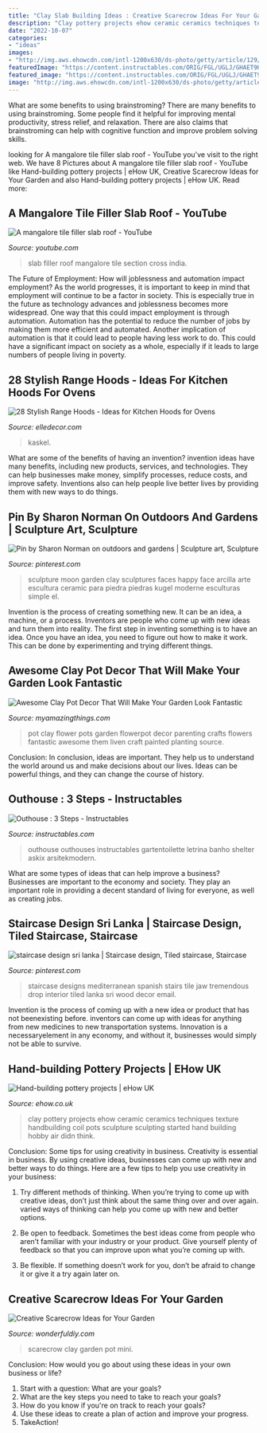 ```yaml
---
title: "Clay Slab Building Ideas : Creative Scarecrow Ideas For Your Garden"
description: "Clay pottery projects ehow ceramic ceramics techniques texture handbuilding coil pots sculpture sculpting started hand building hobby air didn think"
date: "2022-10-07"
categories:
- "ideas"
images:
- "http://img.aws.ehowcdn.com/intl-1200x630/ds-photo/getty/article/129/108/87644307.jpg"
featuredImage: "https://content.instructables.com/ORIG/FGL/UGLJ/GHAET9K62S0/FGLUGLJGHAET9K62S0.jpg?frame=1"
featured_image: "https://content.instructables.com/ORIG/FGL/UGLJ/GHAET9K62S0/FGLUGLJGHAET9K62S0.jpg?frame=1"
image: "http://img.aws.ehowcdn.com/intl-1200x630/ds-photo/getty/article/129/108/87644307.jpg"
---
```



What are some benefits to using brainstroming?
There are many benefits to using brainstroming. Some people find it helpful for improving mental productivity, stress relief, and relaxation. There are also claims that brainstroming can help with cognitive function and improve problem solving skills.

	

		
looking for A mangalore tile filler slab roof - YouTube you've visit to the right web. We have 8 Pictures about A mangalore tile filler slab roof - YouTube like Hand-building pottery projects | eHow UK, Creative Scarecrow Ideas for Your Garden and also Hand-building pottery projects | eHow UK. Read more:
		
    
## A Mangalore Tile Filler Slab Roof - YouTube

<img loading=lazy src="http://i.ytimg.com/vi/-1GV18qCuio/hqdefault.jpg" onerror="this.onerror=null;this.src='https://tse1.mm.bing.net/th?id=OIP.-4UDmOblyhIRc_Ohxf9EWQHaFj&amp;pid=15.1';" alt="A mangalore tile filler slab roof - YouTube">

_Source: youtube.com_

>slab filler roof mangalore tile section cross india. 

	

The Future of Employment: How will joblessness and automation impact employment?
As the world progresses, it is important to keep in mind that employment will continue to be a factor in society. This is especially true in the future as technology advances and joblessness becomes more widespread. One way that this could impact employment is through automation. Automation has the potential to reduce the number of jobs by making them more efficient and automated. Another implication of automation is that it could lead to people having less work to do. This could have a significant impact on society as a whole, especially if it leads to large numbers of people living in poverty.

    
## 28 Stylish Range Hoods - Ideas For Kitchen Hoods For Ovens

<img loading=lazy src="https://hips.hearstapps.com/hmg-prod.s3.amazonaws.com/images/86868-orren-pickell-building-group-portfolio-interiors-kitchen-architectural-detail-1532118781.jpg?crop=0.940xw:1.00xh;0.0104xw,0&amp;resize=480:*" onerror="this.onerror=null;this.src='https://tse4.mm.bing.net/th?id=OIP.dqwUwxX1rXeCh3Ky67pGuAHaLF&amp;pid=15.1';" alt="28 Stylish Range Hoods - Ideas for Kitchen Hoods for Ovens">

_Source: elledecor.com_

>kaskel. 

	

What are some of the benefits of having an invention?
invention ideas have many benefits, including new products, services, and technologies. They can help businesses make money, simplify processes, reduce costs, and improve safety. Inventions also can help people live better lives by providing them with new ways to do things.

    
## Pin By Sharon Norman On Outdoors And Gardens | Sculpture Art, Sculpture

<img loading=lazy src="https://i.pinimg.com/736x/71/21/e8/7121e88535140f2747d54e4dcc09dc86--moon-garden-garden-art.jpg" onerror="this.onerror=null;this.src='https://tse4.mm.bing.net/th?id=OIP.fwGptx0wAytEq-3kXjPrSwHaHW&amp;pid=15.1';" alt="Pin by Sharon Norman on outdoors and gardens | Sculpture art, Sculpture">

_Source: pinterest.com_

>sculpture moon garden clay sculptures faces happy face arcilla arte escultura ceramic para piedra piedras kugel moderne esculturas simple el. 

	

Invention is the process of creating something new. It can be an idea, a machine, or a process. Inventors are people who come up with new ideas and turn them into reality. The first step in inventing something is to have an idea. Once you have an idea, you need to figure out how to make it work. This can be done by experimenting and trying different things.

    
## Awesome Clay Pot Decor That Will Make Your Garden Look Fantastic

<img loading=lazy src="http://myamazingthings.com/wp-content/uploads/2017/06/pot-decor-2.jpg" onerror="this.onerror=null;this.src='https://tse4.mm.bing.net/th?id=OIP.8JQ9ERh1C9-u3jS3J17WOwHaHa&amp;pid=15.1';" alt="Awesome Clay Pot Decor That Will Make Your Garden Look Fantastic">

_Source: myamazingthings.com_

>pot clay flower pots garden flowerpot decor parenting crafts flowers fantastic awesome them liven craft painted planting source. 

	

Conclusion:
In conclusion, ideas are important. They help us to understand the world around us and make decisions about our lives. Ideas can be powerful things, and they can change the course of history.

    
## Outhouse : 3 Steps - Instructables

<img loading=lazy src="https://content.instructables.com/ORIG/FGL/UGLJ/GHAET9K62S0/FGLUGLJGHAET9K62S0.jpg?frame=1" onerror="this.onerror=null;this.src='https://tse4.mm.bing.net/th?id=OIP.DUlH_-7XOBxVrTplq0v_rAHaJ4&amp;pid=15.1';" alt="Outhouse : 3 Steps - Instructables">

_Source: instructables.com_

>outhouse outhouses instructables gartentoilette letrina banho shelter askix arsitekmodern. 

	

What are some types of ideas that can help improve a business?
Businesses are important to the economy and society. They play an important role in providing a decent standard of living for everyone, as well as creating jobs.

    
## Staircase Design Sri Lanka | Staircase Design, Tiled Staircase, Staircase

<img loading=lazy src="https://i.pinimg.com/736x/b9/52/32/b95232e1071fceb0f062791d5c2ed354.jpg" onerror="this.onerror=null;this.src='https://tse1.mm.bing.net/th?id=OIP.RlhG_-9ihSdkT8G-NM1nfgHaLH&amp;pid=15.1';" alt="staircase design sri lanka | Staircase design, Tiled staircase, Staircase">

_Source: pinterest.com_

>staircase designs mediterranean spanish stairs tile jaw tremendous drop interior tiled lanka sri wood decor email. 

	

Invention is the process of coming up with a new idea or product that has not beenexisting before. inventors can come up with ideas for anything from new medicines to new transportation systems. Innovation is a necessaryelement in any economy, and without it, businesses would simply not be able to survive.

    
## Hand-building Pottery Projects | EHow UK

<img loading=lazy src="http://img.aws.ehowcdn.com/intl-1200x630/ds-photo/getty/article/129/108/87644307.jpg" onerror="this.onerror=null;this.src='https://tse3.mm.bing.net/th?id=OIP.QCzoPfHNzvnWnMAupBqxTAHaD4&amp;pid=15.1';" alt="Hand-building pottery projects | eHow UK">

_Source: ehow.co.uk_

>clay pottery projects ehow ceramic ceramics techniques texture handbuilding coil pots sculpture sculpting started hand building hobby air didn think. 

	

Conclusion: Some tips for using creativity in business.
Creativity is essential in business. By using creative ideas, businesses can come up with new and better ways to do things. Here are a few tips to help you use creativity in your business:
1. Try different methods of thinking. When you’re trying to come up with creative ideas, don’t just think about the same thing over and over again. varied ways of thinking can help you come up with new and better options.

2. Be open to feedback. Sometimes the best ideas come from people who aren’t familiar with your industry or your product. Give yourself plenty of feedback so that you can improve upon what you’re coming up with.

3. Be flexible. If something doesn’t work for you, don’t be afraid to change it or give it a try again later on.

    
## Creative Scarecrow Ideas For Your Garden

<img loading=lazy src="https://cdn.wonderfuldiy.com/wp-content/uploads/2017/06/Mini-clay-pot-scarecrow.jpg" onerror="this.onerror=null;this.src='https://tse3.mm.bing.net/th?id=OIP.lKzraHNikZmigcZ59EyRwQHaLG&amp;pid=15.1';" alt="Creative Scarecrow Ideas for Your Garden">

_Source: wonderfuldiy.com_

>scarecrow clay garden pot mini. 

	

Conclusion: How would you go about using these ideas in your own business or life?
1. Start with a question: What are your goals? 
2. What are the key steps you need to take to reach your goals? 
3. How do you know if you're on track to reach your goals? 
4. Use these ideas to create a plan of action and improve your progress. 
5. TakeAction!

